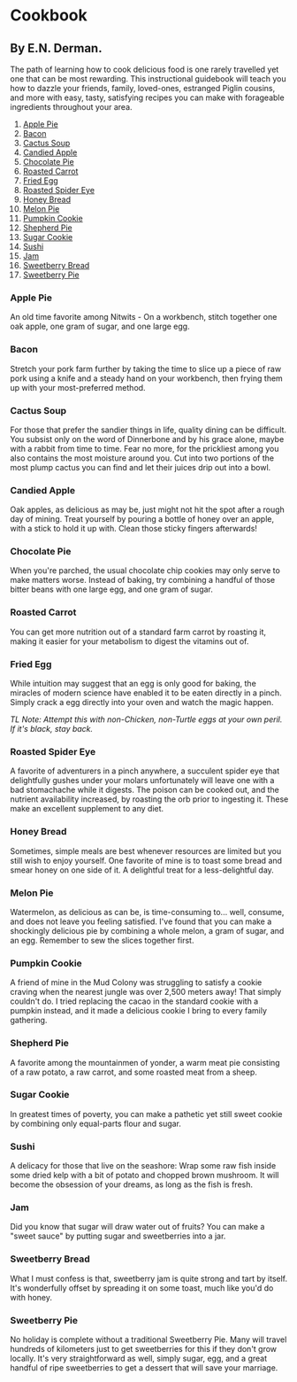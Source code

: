 # Cookbook
## By E.N. Derman.

The path of learning how to cook delicious food is one rarely travelled yet one that can be most rewarding.
This instructional guidebook will teach you how to dazzle your friends, family, loved-ones, estranged Piglin cousins, and more
with easy, tasty, satisfying recipes you can make with forageable ingredients throughout your area.

1. [Apple Pie](#apple-pie)
1. [Bacon](#bacon)
1. [Cactus Soup](#cactus-soup)
1. [Candied Apple](#candied-apple)
1. [Chocolate Pie](#chocolate-pie)
1. [Roasted Carrot](#roasted-carrot)
1. [Fried Egg](#fried-egg)
1. [Roasted Spider Eye](#roasted-spider-eye)
1. [Honey Bread](#honey-bread)
1. [Melon Pie](#melon-pie)
1. [Pumpkin Cookie](#pumpkin-cookie)
1. [Shepherd Pie](#shepherd-pie)
1. [Sugar Cookie](#sugar-cookie)
1. [Sushi](#sushi)
1. [Jam](#jam)
1. [Sweetberry Bread](#sweetberry-bread)
1. [Sweetberry Pie](#sweetberry-pie)

### Apple Pie
An old time favorite among Nitwits - On a workbench, stitch together
one oak apple, one gram of sugar, and one large egg.

### Bacon
Stretch your pork farm further by taking the time to slice
up a piece of raw pork using a knife and a steady hand on your workbench,
then frying them up with your most-preferred method.

### Cactus Soup
For those that prefer the sandier things in life, quality dining can be difficult.
You subsist only on the word of Dinnerbone and by his grace alone, maybe with a rabbit from time to time.
Fear no more, for the prickliest among you also contains the most moisture around you.
Cut into two portions of the most plump cactus you can find and let their juices drip out into a bowl.

### Candied Apple
Oak apples, as delicious as may be, just might not hit the spot after a rough day of mining. Treat yourself by pouring a bottle of honey over an apple,
with a stick to hold it up with. Clean those sticky fingers afterwards!

### Chocolate Pie
When you're parched, the usual chocolate chip cookies may only serve to make matters worse.
Instead of baking, try combining a handful of those bitter beans with one large egg, and one gram of sugar.

### Roasted Carrot
You can get more nutrition out of a standard farm carrot by roasting it, making it easier for your metabolism to digest the vitamins out of.

### Fried Egg
While intuition may suggest that an egg is only good for baking, the miracles of modern science have enabled it to be eaten directly in a pinch.
Simply crack a egg directly into your oven and watch the magic happen.

*TL Note: Attempt this with non-Chicken, non-Turtle eggs at your own peril. If it's black, stay back.*

### Roasted Spider Eye
A favorite of adventurers in a pinch anywhere, a succulent spider eye that delightfully gushes under your molars unfortunately will
leave one with a bad stomachache while it digests. The poison can be cooked out, and the nutrient availability increased, by roasting
the orb prior to ingesting it. These make an excellent supplement to any diet.

### Honey Bread
Sometimes, simple meals are best whenever resources are limited but you still wish to enjoy yourself. One favorite of mine
is to toast some bread and smear honey on one side of it. A delightful treat for a less-delightful day.

### Melon Pie
Watermelon, as delicious as can be, is time-consuming to... well, consume, and does not leave you feeling satisfied.
I've found that you can make a shockingly delicious pie by combining a whole melon, a gram of sugar, and an egg. Remember to
sew the slices together first.

### Pumpkin Cookie
A friend of mine in the Mud Colony was struggling to satisfy a cookie craving when the nearest jungle was over 2,500 meters away! That simply
couldn't do. I tried replacing the cacao in the standard cookie with a pumpkin instead, and it made a delicious cookie I bring to every family gathering.

### Shepherd Pie
A favorite among the mountainmen of yonder, a warm meat pie consisting of a raw potato, a raw carrot, and some roasted meat from a sheep.

### Sugar Cookie
In greatest times of poverty, you can make a pathetic yet still sweet cookie by combining only equal-parts flour and sugar.

### Sushi
A delicacy for those that live on the seashore: Wrap some raw fish inside some dried kelp with a bit of potato and chopped brown mushroom.
It will become the obsession of your dreams, as long as the fish is fresh.

### Jam
Did you know that sugar will draw water out of fruits? You can make a "sweet sauce" by putting sugar and sweetberries into a jar.

### Sweetberry Bread
What I must confess is that, sweetberry jam is quite strong and tart by itself. It's wonderfully offset by spreading it on some toast,
much like you'd do with honey.

### Sweetberry Pie
No holiday is complete without a traditional Sweetberry Pie. Many will travel hundreds of kilometers just to get sweetberries for this
if they don't grow locally. It's very straightforward as well, simply sugar, egg, and a great handful of ripe sweetberries to get a dessert
that will save your marriage.
